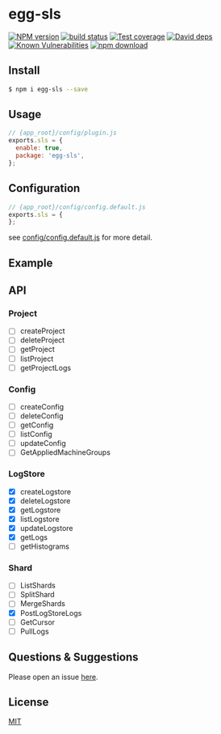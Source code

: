 # egg-sls

[![NPM version][npm-image]][npm-url]
[![build status][travis-image]][travis-url]
[![Test coverage][codecov-image]][codecov-url]
[![David deps][david-image]][david-url]
[![Known Vulnerabilities][snyk-image]][snyk-url]
[![npm download][download-image]][download-url]

[npm-image]: https://img.shields.io/npm/v/egg-sls.svg?style=flat-square
[npm-url]: https://npmjs.org/package/egg-sls
[travis-image]: https://img.shields.io/travis/eggjs/egg-sls.svg?style=flat-square
[travis-url]: https://travis-ci.org/eggjs/egg-sls
[codecov-image]: https://img.shields.io/codecov/c/github/eggjs/egg-sls.svg?style=flat-square
[codecov-url]: https://codecov.io/github/eggjs/egg-sls?branch=master
[david-image]: https://img.shields.io/david/eggjs/egg-sls.svg?style=flat-square
[david-url]: https://david-dm.org/eggjs/egg-sls
[snyk-image]: https://snyk.io/test/npm/egg-sls/badge.svg?style=flat-square
[snyk-url]: https://snyk.io/test/npm/egg-sls
[download-image]: https://img.shields.io/npm/dm/egg-sls.svg?style=flat-square
[download-url]: https://npmjs.org/package/egg-sls

<!--
Description here.
-->

## Install

```bash
$ npm i egg-sls --save
```

## Usage

```js
// {app_root}/config/plugin.js
exports.sls = {
  enable: true,
  package: 'egg-sls',
};
```

## Configuration

```js
// {app_root}/config/config.default.js
exports.sls = {
};
```

see [config/config.default.js](config/config.default.js) for more detail.

## Example

<!-- example here -->

## API

### Project

- [ ] createProject
- [ ] deleteProject
- [ ] getProject
- [ ] listProject
- [ ] getProjectLogs

### Config

- [ ] createConfig
- [ ] deleteConfig
- [ ] getConfig
- [ ] listConfig
- [ ] updateConfig
- [ ] GetAppliedMachineGroups

### LogStore

- [x] createLogstore
- [x] deleteLogstore
- [x] getLogstore
- [x] listLogstore
- [x] updateLogstore
- [x] getLogs
- [ ] getHistograms

### Shard

- [ ] ListShards
- [ ] SplitShard
- [ ] MergeShards
- [x] PostLogStoreLogs
- [ ] GetCursor
- [ ] PullLogs

## Questions & Suggestions

Please open an issue [here](https://github.com/eggjs/egg/issues).

## License

[MIT](LICENSE)
